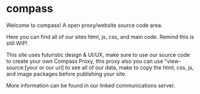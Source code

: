 # compass
Welcome to compass! A open proxy/website source code area.

Here you can find all of our sites html, js, css, and main code.
Remind this is still WIP!


This site uses futuristic design & UI/UX, make sure to use our source code to create your own Compass Proxy, this proxy also you can use "view-source:[your or our url] to see all of our data, make to copy the html, css, js, and image packages before publishing your site. 

More information can be found in our linked communications server.
